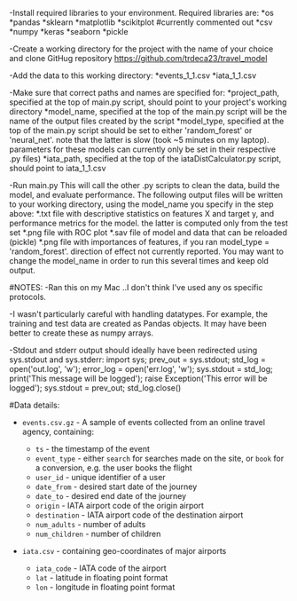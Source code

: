 -Install required libraries to your environment. Required libraries are:
*os
*pandas
*sklearn
*matplotlib
*scikitplot #currently commented out
*csv
*numpy
*keras
*seaborn
*pickle


-Create a working directory for the project with the name of your choice and clone GitHug repository https://github.com/trdeca23/travel_model


-Add the data to this working directory:
*events_1_1.csv
*iata_1_1.csv


-Make sure that correct paths and names are specified for:
*project_path, specified at the top of main.py script, should point to your project's working directory
*model_name, specified at the top of the main.py script will be the name of the output files created by the script
*model_type, specified at the top of the main.py script should be set to either 'random_forest' or 'neural_net'. note that the latter is slow (took ~5 minutes on my laptop). parameters for these models can currently only be set in their respective .py files)
*iata_path, specified at the top of the iataDistCalculator.py script, should point to iata_1_1.csv


-Run main.py
This will call the other .py scripts to clean the data, build the model, and evaluate performance. The following output files will be written to your working directory, using the model_name you specify in the step above:
*.txt file with descriptive statistics on features X and target y, and performance metrics for the model. the latter is computed only from the test set
*.png file with ROC plot
*.sav file of model and data that can be reloaded (pickle)
*.png file with importances of features, if you ran model_type = 'random_forest'. direction of effect not currently reported.
You may want to change the model_name in order to run this several times and keep old output. 



#NOTES: 
-Ran this on my Mac ..I don't think I've used any os specific protocols.

-I wasn't particularly careful with handling datatypes. For example, the training and test data are created as Pandas objects. It may have been better to create these as numpy arrays.

-Stdout and stderr output should ideally have been redirected using sys.stdout and sys.stderr: import sys; prev_out = sys.stdout; std_log = open('out.log', 'w'); error_log = open('err.log', 'w'); sys.stdout = std_log; print('This message will be logged'); raise Exception('This error will be logged'); sys.stdout = prev_out; std_log.close()



#Data details:

- `events.csv.gz` - A sample of events collected from an online travel agency, containing:
  * `ts` - the timestamp of the event
  * `event_type` - either `search` for searches made on the site, or `book` for a conversion, e.g. the user books the flight
  * `user_id` - unique identifier of a user
  * `date_from` - desired start date of the journey
  * `date_to` - desired end date of the journey
  * `origin` - IATA airport code of the origin airport
  * `destination` - IATA airport code of the destination airport
  * `num_adults` - number of adults
  * `num_children` - number of children

- `iata.csv` - containing geo-coordinates of major airports
  * `iata_code` - IATA code of the airport
  * `lat` - latitude in floating point format
  * `lon` - longitude in floating point format




